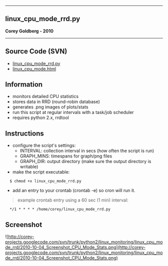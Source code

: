 
---


## linux\_cpu\_mode\_rrd.py ##

**Corey Goldberg - 2010**


---


## Source Code (SVN) ##

  * [linux\_cpu\_mode\_rrd.py](http://code.google.com/p/corey-projects/source/browse/trunk/python2/linux_monitoring/linux_cpu_mode_rrd/linux_cpu_mode_rrd.py)
  * [linux\_cpu\_mode.html](http://code.google.com/p/corey-projects/source/browse/trunk/python2/linux_monitoring/linux_cpu_mode_rrd/linux_cpu_mode.html)


## Information ##

  * monitors detailed CPU statistics
  * stores data in RRD (round-robin database)
  * generates .png images of plots/stats
  * run this script at regular intervals with a task/job scheduler
  * requires python 2.x, rrdtool


## Instructions ##
  * configure the script's settings:
    * INTERVAL: collection interval in secs (how often the script is run)
    * GRAPH\_MINS: timespans for graph/png files
    * GRAPH\_DIR:  output directory (make sure the output directory is writable)
  * make the script executable:
```
  $ chmod +x linux_cpu_mode_rrd.py
```
  * add an entry to your crontab (crontab -e) so cron will run it.
> example crontab entry using a 60 sec (1 min) interval:
```
  */1 * * * * /home/corey/linux_cpu_mode_rrd.py
```

## Screenshot ##

![http://corey-projects.googlecode.com/svn/trunk/python2/linux_monitoring/linux_cpu_mode_rrd/2010-10-04_Screenshot_CPU_Mode_Stats.png](http://corey-projects.googlecode.com/svn/trunk/python2/linux_monitoring/linux_cpu_mode_rrd/2010-10-04_Screenshot_CPU_Mode_Stats.png)